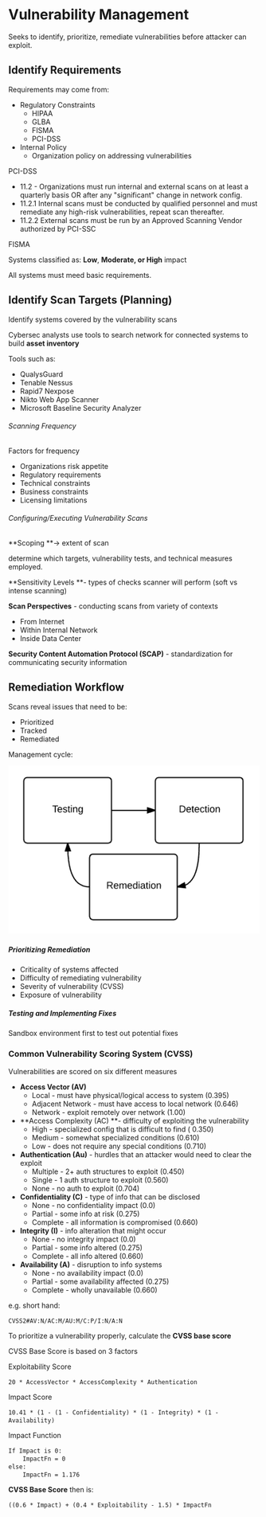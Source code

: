 # Vulnerability Management

Seeks to identify, prioritize, remediate vulnerabilities before attacker can exploit.

## Identify Requirements

Requirements may come from:

* Regulatory Constraints
  * HIPAA
  * GLBA
  * FISMA
  * PCI-DSS
* Internal Policy
  * Organization policy on addressing vulnerabilities

PCI-DSS

* 11.2 - Organizations must run internal and external scans on at least a quarterly basis OR after any "significant" change in network config.
* 11.2.1 Internal scans must be conducted by qualified personnel and must remediate any high-risk vulnerabilities, repeat scan thereafter.
* 11.2.2 External scans must be run by an Approved Scanning Vendor authorized by PCI-SSC

FISMA

Systems classified as: **Low**, **Moderate, or High** impact

All systems must meed basic requirements.

## Identify Scan Targets \(Planning\)

Identify systems covered by the vulnerability scans

Cybersec analysts use tools to search network for connected systems to build **asset inventory**

Tools such as:

* QualysGuard
* Tenable Nessus
* Rapid7 Nexpose
* Nikto Web App Scanner
* Microsoft Baseline Security Analyzer

###### Scanning Frequency

Factors for frequency

* Organizations risk appetite
* Regulatory requirements
* Technical constraints
* Business constraints
* Licensing limitations

###### Configuring/Executing Vulnerability Scans

**Scoping **-&gt; extent of scan

determine which targets, vulnerability tests, and technical measures employed.

**Sensitivity Levels **- types of checks scanner will perform \(soft vs intense scanning\)

**Scan Perspectives** - conducting scans from variety of contexts

* From Internet
* Within Internal Network
* Inside Data Center

**Security Content Automation Protocol \(SCAP\)** - standardization for communicating security information

## Remediation Workflow

Scans reveal issues that need to be:

* Prioritized
* Tracked
* Remediated

Management cycle:

![](/assets/vuln-1.png)

##### Prioritizing Remediation

* Criticality of systems affected
* Difficulty of remediating vulnerability
* Severity of vulnerability \(CVSS\)
* Exposure of vulnerability

##### Testing and Implementing Fixes

Sandbox environment first to test out potential fixes

### Common Vulnerability Scoring System \(CVSS\)

Vulnerabilities are scored on six different measures

* **Access Vector \(AV\)**
  * Local - must have physical/logical access to system \(0.395\)
  * Adjacent Network - must have access to local network \(0.646\)
  * Network - exploit remotely over network \(1.00\)
* **Access Complexity \(AC\) **- difficulty of exploiting the vulnerability
  * High - specialized config that is difficult to find \( 0.350\)
  * Medium - somewhat specialized conditions \(0.610\)
  * Low - does not require any special conditions \(0.710\)
* **Authentication \(Au\)** - hurdles that an attacker would need to clear the exploit
  * Multiple - 2+ auth structures to exploit \(0.450\)
  * Single - 1 auth structure to exploit \(0.560\)
  * None - no auth to exploit \(0.704\)
* **Confidentiality \(C\)** - type of info that can be disclosed
  * None - no confidentiality impact \(0.0\)
  * Partial - some info at risk \(0.275\)
  * Complete - all information is compromised \(0.660\)
* **Integrity \(I\)** - info alteration that might occur
  * None - no integrity impact \(0.0\)
  * Partial - some info altered \(0.275\)
  * Complete - all info altered \(0.660\)
* **Availability \(A\)** - disruption to info systems
  * None - no availability impact \(0.0\)
  * Partial - some availability affected \(0.275\)
  * Complete - wholly unavailable \(0.660\)

e.g. short hand:

```
CVSS2#AV:N/AC:M/AU:M/C:P/I:N/A:N
```

To prioritize a vulnerability properly, calculate the **CVSS base score**

CVSS Base Score is based on 3 factors

Exploitability Score

```
20 * AccessVector * AccessComplexity * Authentication
```

Impact Score

```
10.41 * (1 - (1 - Confidentiality) * (1 - Integrity) * (1 - Availability)
```

Impact Function

```
If Impact is 0:
    ImpactFn = 0
else:
    ImpactFn = 1.176
```

**CVSS Base Score** then is:

```
((0.6 * Impact) + (0.4 * Exploitability - 1.5) * ImpactFn
```



